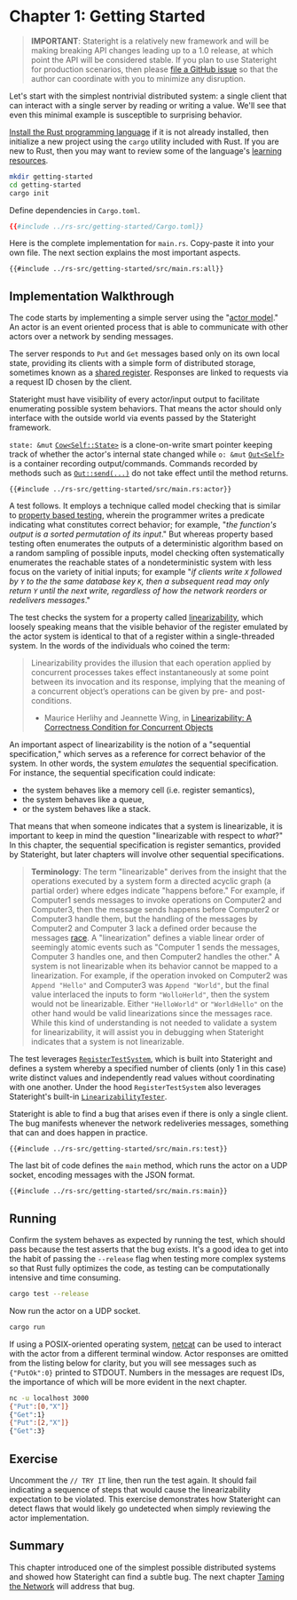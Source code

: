 # Chapter 1: Getting Started

> **IMPORTANT**: Stateright is a relatively new framework and will be making breaking API
changes leading up to a 1.0 release, at which point the API will be considered
stable. If you plan to use Stateright for production scenarios, then please
[file a GitHub issue](https://github.com/stateright/stateright/issues/new) so
that the author can coordinate with you to minimize any disruption.

Let's start with the simplest nontrivial distributed system: a single client
that can interact with a single server by reading or writing a value. We'll see
that even this minimal example is susceptible to surprising behavior.

[Install the Rust programming
language](https://www.rust-lang.org/learn/get-started) if it is not already
installed, then initialize a new project using the `cargo` utility included
with Rust. If you are new to Rust, then you may want to review some of the
language's [learning resources](https://www.rust-lang.org/learn).

```sh
mkdir getting-started
cd getting-started
cargo init
```

Define dependencies in `Cargo.toml`.

```toml
{{#include ../rs-src/getting-started/Cargo.toml}}
```

Here is the complete implementation for `main.rs`. Copy-paste it into your own
file. The next section explains the most important aspects.

```rust,ignore,noplayground
{{#include ../rs-src/getting-started/src/main.rs:all}}
```

## Implementation Walkthrough

The code starts by implementing a simple server using the "[actor
model](https://en.wikipedia.org/wiki/Actor_model)." An actor is an event
oriented process that is able to communicate with other actors over a network
by sending messages.

The server responds to `Put` and `Get` messages based only on its own local
state, providing its clients with a simple form of distributed storage,
sometimes known as a [shared
register](https://en.wikipedia.org/wiki/Shared_register).  Responses are linked
to requests via a request ID chosen by the client.

Stateright must have visibility of every actor/input output to facilitate
enumerating possible system behaviors. That means the actor should only
interface with the outside world via events passed by the Stateright framework.

`state: &mut`
[`Cow<Self::State>`](https://doc.rust-lang.org/std/borrow/enum.Cow.html) is a
clone-on-write smart pointer keeping track of whether the actor's internal
state changed while `o: &mut`
[`Out<Self>`](https://docs.rs/stateright/latest/stateright/actor/struct.Out.html)
is a container recording output/commands. Commands recorded by methods such as
[`Out::send(...)`](https://docs.rs/stateright/latest/stateright/actor/struct.Out.html#method.send)
do not take effect until the method returns.

```rust,ignore,noplayground
{{#include ../rs-src/getting-started/src/main.rs:actor}}
```

A test follows. It employs a technique called model checking that is similar
to [property based testing](https://github.com/BurntSushi/quickcheck), wherein
the programmer writes a predicate indicating what constitutes correct behavior;
for example, "*the function's output is a sorted permutation of its input*."
But whereas property based testing often enumerates the outputs of a
deterministic algorithm based on a random sampling of possible inputs, model
checking often systematically enumerates the reachable states of a
nondeterministic system with less focus on the variety of initial inputs; for
example "*if clients write `X` followed by `Y` to the the same database key
`K`, then a subsequent read may only return `Y` until the next write,
regardless of how the network reorders or redelivers messages*."

The test checks the system for a property called
[linearizability](https://en.wikipedia.org/wiki/Linearizability), which loosely
speaking means that the visible behavior of the register emulated by the actor
system is identical to that of a register within a single-threaded system. In
the words of the individuals who coined the term:

> Linearizability provides the illusion that each operation applied by
concurrent processes takes effect instantaneously at some point between its
invocation and its response, implying that the meaning of a concurrent object’s
operations can be given by pre- and post-conditions.
> - Maurice Herlihy and Jeannette Wing, in [Linearizability: A Correctness
Condition for Concurrent
Objects](https://citeseerx.ist.psu.edu/viewdoc/summary?doi=10.1.1.142.5315)

An important aspect of linearizability is the notion of a "sequential
specification," which serves as a reference for correct behavior of the system.
In other words, the system *emulates* the sequential specification.
For instance, the sequential specification could indicate:

- the system behaves like a memory cell (i.e. register semantics),
- the system behaves like a queue,
- or the system behaves like a stack.

That means that when someone indicates that a system is linearizable, it is
important to keep in mind the question "linearizable with respect to *what*?"
In this chapter, the sequential specification is register semantics, provided
by Stateright, but later chapters will involve other sequential specifications.

> **Terminology**: The term "linearizable" derives from the insight that the
operations executed by a system form a directed acyclic graph (a partial order)
where edges indicate "happens before." For example, if Computer1 sends messages
to invoke operations on Computer2 and Computer3, then the message sends happens
before Computer2 or Computer3 handle them, but the handling of the messages by
Computer2 and Computer 3 lack a defined order because the messages
[race](https://en.wikipedia.org/wiki/Race_condition). A "linearization" defines
a viable linear order of seemingly atomic events such as "Computer 1 sends the
messages, Computer 3 handles one, and then Computer2 handles the other." A
system is not linearizable when its behavior cannot be mapped to a
linearization. For example, if the operation invoked on Computer2 was `Append
"Hello"` and Computer3 was `Append "World"`, but the final value interlaced the
inputs to form `"WolloHerld"`, then the system would not be linearizable.
Either `"HelloWorld"` or `"WorldHello"` on the other hand would be valid
linearizations since the messages race. While this kind of understanding is not
needed to validate a system for linearizability, it will assist you in
debugging when Stateright indicates that a system is not linearizable.

The test leverages
[`RegisterTestSystem`](https://docs.rs/stateright/latest/stateright/actor/register/struct.RegisterTestSystem.html),
which is built into Stateright and defines a system whereby a specified number
of clients (only 1 in this case) write distinct values and independently read
values without coordinating with one another. Under the hood
`RegisterTestSystem` also leverages Stateright's built-in
[`LinearizabilityTester`](https://docs.rs/stateright/latest/stateright/semantics/struct.LinearizabilityTester.html).

Stateright is able to find a bug that arises even if there is only a single
client. The bug manifests whenever the network redeliveries messages, something
that can and does happen in practice.

```rust,ignore,noplayground
{{#include ../rs-src/getting-started/src/main.rs:test}}
```

The last bit of code defines the `main` method, which runs the actor on a UDP
socket, encoding messages with the JSON format.

```rust,ignore,noplayground
{{#include ../rs-src/getting-started/src/main.rs:main}}
```

## Running

Confirm the system behaves as expected by running the test, which should pass
because the test asserts that the bug exists. It's a good idea to get into the
habit of passing the `--release` flag when testing more complex systems so that
Rust fully optimizes the code, as testing can be computationally intensive and
time consuming.

```sh
cargo test --release
```

Now run the actor on a UDP socket.

```sh
cargo run
```

If using a POSIX-oriented operating system,
[netcat](https://en.wikipedia.org/wiki/Netcat) can be used to interact with the
actor from a different terminal window. Actor responses are omitted from the
listing below for clarity, but you will see messages such as `{"PutOk":0}`
printed to STDOUT. Numbers in the messages are request IDs, the importance of
which will be more evident in the next chapter.

```sh
nc -u localhost 3000
{"Put":[0,"X"]}
{"Get":1}
{"Put":[2,"X"]}
{"Get":3}
```

## Exercise

Uncomment the `// TRY IT` line, then run the test again. It should fail
indicating a sequence of steps that would cause the linearizability expectation
to be violated. This exercise demonstrates how Stateright can detect flaws that
would likely go undetected when simply reviewing the actor implementation.

## Summary

This chapter introduced one of the simplest possible distributed systems and
showed how Stateright can find a subtle bug. The next chapter [Taming the
Network](./taming-the-network.md) will address that bug.
